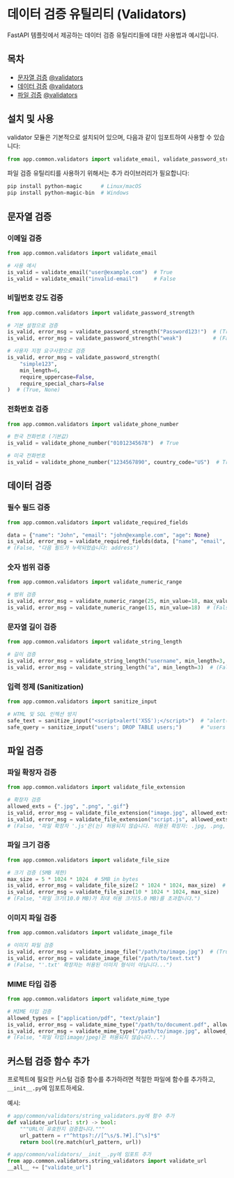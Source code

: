 # 데이터 검증 유틸리티 (Validators)

FastAPI 템플릿에서 제공하는 데이터 검증 유틸리티들에 대한 사용법과 예시입니다.

## 목차

- [문자열 검증](#문자열-검증) [@validators](/fastapi_template/app/common/validators/string_validators.py)
- [데이터 검증](#데이터-검증) [@validators](/fastapi_template/app/common/validators/data_validators.py)
- [파일 검증](#파일-검증) [@validators](/fastapi_template/app/common/validators/file_validators.py)

## 설치 및 사용

validator 모듈은 기본적으로 설치되어 있으며, 다음과 같이 임포트하여 사용할 수 있습니다:

```python
from app.common.validators import validate_email, validate_password_strength
```

파일 검증 유틸리티를 사용하기 위해서는 추가 라이브러리가 필요합니다:

```bash
pip install python-magic      # Linux/macOS
pip install python-magic-bin  # Windows
```

## 문자열 검증

### 이메일 검증

```python
from app.common.validators import validate_email

# 사용 예시
is_valid = validate_email("user@example.com")  # True
is_valid = validate_email("invalid-email")     # False
```

### 비밀번호 강도 검증

```python
from app.common.validators import validate_password_strength

# 기본 설정으로 검증
is_valid, error_msg = validate_password_strength("Password123!")  # (True, None)
is_valid, error_msg = validate_password_strength("weak")          # (False, "비밀번호는 최소 8자 이상이어야 합니다.")

# 사용자 지정 요구사항으로 검증
is_valid, error_msg = validate_password_strength(
    "simple123", 
    min_length=6,
    require_uppercase=False,
    require_special_chars=False
)  # (True, None)
```

### 전화번호 검증

```python
from app.common.validators import validate_phone_number

# 한국 전화번호 (기본값)
is_valid = validate_phone_number("01012345678")  # True

# 미국 전화번호
is_valid = validate_phone_number("1234567890", country_code="US")  # True
```

## 데이터 검증

### 필수 필드 검증

```python
from app.common.validators import validate_required_fields

data = {"name": "John", "email": "john@example.com", "age": None}
is_valid, error_msg = validate_required_fields(data, ["name", "email", "address"])
# (False, "다음 필드가 누락되었습니다: address")
```

### 숫자 범위 검증

```python
from app.common.validators import validate_numeric_range

# 범위 검증
is_valid, error_msg = validate_numeric_range(25, min_value=18, max_value=65)  # (True, None)
is_valid, error_msg = validate_numeric_range(15, min_value=18)  # (False, "값(15)이 최소값(18)보다 작습니다.")
```

### 문자열 길이 검증

```python
from app.common.validators import validate_string_length

# 길이 검증
is_valid, error_msg = validate_string_length("username", min_length=3, max_length=20)  # (True, None)
is_valid, error_msg = validate_string_length("a", min_length=3)  # (False, "문자열 길이(1)가 최소 길이(3)보다 짧습니다.")
```

### 입력 정제 (Sanitization)

```python
from app.common.validators import sanitize_input

# HTML 및 SQL 인젝션 방지
safe_text = sanitize_input("<script>alert('XSS');</script>")  # "alert('XSS');"
safe_query = sanitize_input("users'; DROP TABLE users;")      # "users DROP TABLE users"
```

## 파일 검증

### 파일 확장자 검증

```python
from app.common.validators import validate_file_extension

# 확장자 검증
allowed_exts = {".jpg", ".png", ".gif"}
is_valid, error_msg = validate_file_extension("image.jpg", allowed_exts)  # (True, None)
is_valid, error_msg = validate_file_extension("script.js", allowed_exts)
# (False, "파일 확장자 '.js'은(는) 허용되지 않습니다. 허용된 확장자: .jpg, .png, .gif")
```

### 파일 크기 검증

```python
from app.common.validators import validate_file_size

# 크기 검증 (5MB 제한)
max_size = 5 * 1024 * 1024  # 5MB in bytes
is_valid, error_msg = validate_file_size(2 * 1024 * 1024, max_size)  # (True, None) - 2MB 파일
is_valid, error_msg = validate_file_size(10 * 1024 * 1024, max_size)
# (False, "파일 크기(10.0 MB)가 최대 허용 크기(5.0 MB)를 초과합니다.")
```

### 이미지 파일 검증

```python
from app.common.validators import validate_image_file

# 이미지 파일 검증
is_valid, error_msg = validate_image_file("/path/to/image.jpg")  # (True, None)
is_valid, error_msg = validate_image_file("/path/to/text.txt")
# (False, "'.txt' 확장자는 허용된 이미지 형식이 아닙니다...")
```

### MIME 타입 검증

```python
from app.common.validators import validate_mime_type

# MIME 타입 검증
allowed_types = ["application/pdf", "text/plain"]
is_valid, error_msg = validate_mime_type("/path/to/document.pdf", allowed_types)  # (True, None)
is_valid, error_msg = validate_mime_type("/path/to/image.jpg", allowed_types)
# (False, "파일 타입(image/jpeg)은 허용되지 않습니다...")
```

## 커스텀 검증 함수 추가

프로젝트에 필요한 커스텀 검증 함수를 추가하려면 적절한 파일에 함수를 추가하고, `__init__.py`에 임포트하세요.

예시:

```python
# app/common/validators/string_validators.py에 함수 추가
def validate_url(url: str) -> bool:
    """URL이 유효한지 검증합니다."""
    url_pattern = r"^https?://[^\s/$.?#].[^\s]*$"
    return bool(re.match(url_pattern, url))

# app/common/validators/__init__.py에 임포트 추가
from app.common.validators.string_validators import validate_url
__all__ += ["validate_url"]
```
